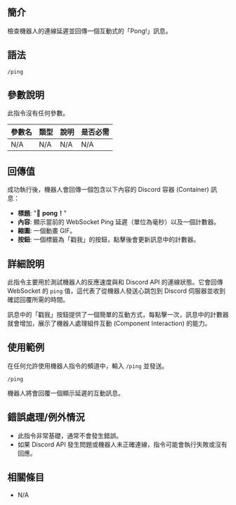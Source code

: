 ## 簡介
檢查機器人的連線延遲並回傳一個互動式的「Pong!」訊息。

## 語法
```
/ping
```

## 參數說明
此指令沒有任何參數。

| 參數名 | 類型 | 說明 | 是否必需 |
| :--- | :--- | :--- | :--- |
| N/A | N/A | N/A | N/A |

## 回傳值
成功執行後，機器人會回傳一個包含以下內容的 Discord 容器 (Container) 訊息：
- **標題**: "🏓 **pong！**"
- **內容**: 顯示當前的 WebSocket Ping 延遲（單位為毫秒）以及一個計數器。
- **縮圖**: 一個動畫 GIF。
- **按鈕**: 一個標籤為「戳我」的按鈕，點擊後會更新訊息中的計數器。

## 詳細說明
此指令主要用於測試機器人的反應速度與和 Discord API 的連線狀態。它會回傳 WebSocket 的 `ping` 值，這代表了從機器人發送心跳包到 Discord 伺服器並收到確認回覆所需的時間。

訊息中的「戳我」按鈕提供了一個簡單的互動方式，每點擊一次，訊息中的計數器就會增加，展示了機器人處理組件互動 (Component Interaction) 的能力。

## 使用範例
在任何允許使用機器人指令的頻道中，輸入 `/ping` 並發送。
```
/ping
```
機器人將會回覆一個顯示延遲的互動訊息。

## 錯誤處理/例外情況
- 此指令非常基礎，通常不會發生錯誤。
- 如果 Discord API 發生問題或機器人未正確連線，指令可能會執行失敗或沒有回應。

## 相關條目
- N/A